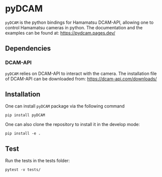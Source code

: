 # pyDCAM
`pyDCAM` is the python bindings for Hamamatsu DCAM-API, allowing one to control Hamamatsu cameras in python.
The documentation and the examples can be found at: https://pydcam.pages.dev/
## Dependencies
### DCAM-API
`pyDCAM` relies on DCAM-API to interact with the camera. The installation file of DCAM-API can be downloaded from: https://dcam-api.com/downloads/
## Installation
One can install `pyDCAM` package via the following command
```
pip install pyDCAM
```
One can also clone the repository to install it in the develop mode:
```
pip install -e .
```

## Test
Run the tests in the tests folder:
```
pytest -v tests/
```

